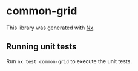 # common-grid

This library was generated with [Nx](https://nx.dev).

## Running unit tests

Run `nx test common-grid` to execute the unit tests.
